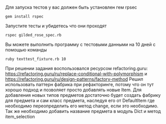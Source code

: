 Для запуска тестов у вас должен быть установлен гем rpsec

```
gem install rspec
```

Запустите тесты и убидетесь что они проходят

```
rspec gilded_rose_spec.rb
```

Вы можете выполнить программу с тестовыми данными на 10 дней с помощью команды 

```
ruby texttest_fixture.rb 10
```

При решении задания воспользовался ресурсом refactoring.guru: https://refactoring.guru/ru/replace-conditional-with-polymorphism и https://refactoring.guru/ru/design-patterns/factory-method
Решил использовать паттерн фабрика при рефакторинге, потому что он тут хорошо подход и позволяет просто добавлять новые Item. Для добавления новых типов предметов достаточно будет создать фабрику для предмета и сам класс предмета, наследуя его от DefaultItem где необходимо переопределить его метод change, если это необходимо. Так же необходимо добавить название предмета в модуль Dict и метод item_selection 
